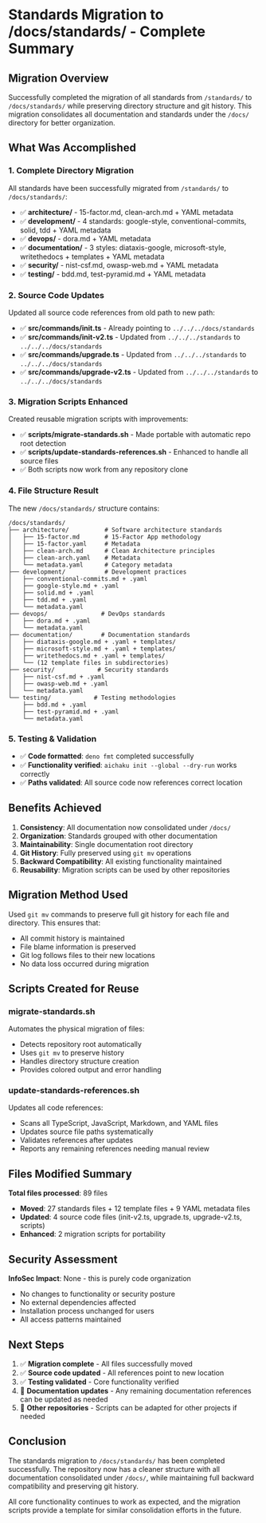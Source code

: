 # Standards Migration to /docs/standards/ - Complete Summary

## Migration Overview

Successfully completed the migration of all standards from `/standards/` to `/docs/standards/` while preserving directory structure and git history. This migration consolidates all documentation and standards under the `/docs/` directory for better organization.

## What Was Accomplished

### 1. **Complete Directory Migration**
All standards have been successfully migrated from `/standards/` to `/docs/standards/`:

- ✅ **architecture/** - 15-factor.md, clean-arch.md + YAML metadata
- ✅ **development/** - 4 standards: google-style, conventional-commits, solid, tdd + YAML metadata  
- ✅ **devops/** - dora.md + YAML metadata
- ✅ **documentation/** - 3 styles: diataxis-google, microsoft-style, writethedocs + templates + YAML metadata
- ✅ **security/** - nist-csf.md, owasp-web.md + YAML metadata
- ✅ **testing/** - bdd.md, test-pyramid.md + YAML metadata

### 2. **Source Code Updates**
Updated all source code references from old path to new path:

- ✅ **src/commands/init.ts** - Already pointing to `../../../docs/standards`
- ✅ **src/commands/init-v2.ts** - Updated from `../../../standards` to `../../../docs/standards`
- ✅ **src/commands/upgrade.ts** - Updated from `../../../standards` to `../../../docs/standards`
- ✅ **src/commands/upgrade-v2.ts** - Updated from `../../../standards` to `../../../docs/standards`

### 3. **Migration Scripts Enhanced**
Created reusable migration scripts with improvements:

- ✅ **scripts/migrate-standards.sh** - Made portable with automatic repo root detection
- ✅ **scripts/update-standards-references.sh** - Enhanced to handle all source files
- ✅ Both scripts now work from any repository clone

### 4. **File Structure Result**
The new `/docs/standards/` structure contains:

```
/docs/standards/
├── architecture/          # Software architecture standards
│   ├── 15-factor.md       # 15-Factor App methodology
│   ├── 15-factor.yaml     # Metadata
│   ├── clean-arch.md      # Clean Architecture principles  
│   ├── clean-arch.yaml    # Metadata
│   └── metadata.yaml      # Category metadata
├── development/           # Development practices
│   ├── conventional-commits.md + .yaml
│   ├── google-style.md + .yaml
│   ├── solid.md + .yaml
│   ├── tdd.md + .yaml
│   └── metadata.yaml
├── devops/               # DevOps standards
│   ├── dora.md + .yaml
│   └── metadata.yaml
├── documentation/        # Documentation standards
│   ├── diataxis-google.md + .yaml + templates/
│   ├── microsoft-style.md + .yaml + templates/
│   ├── writethedocs.md + .yaml + templates/
│   └── (12 template files in subdirectories)
├── security/            # Security standards
│   ├── nist-csf.md + .yaml
│   ├── owasp-web.md + .yaml
│   └── metadata.yaml
└── testing/            # Testing methodologies
    ├── bdd.md + .yaml
    ├── test-pyramid.md + .yaml
    └── metadata.yaml
```

### 5. **Testing & Validation**
- ✅ **Code formatted**: `deno fmt` completed successfully
- ✅ **Functionality verified**: `aichaku init --global --dry-run` works correctly
- ✅ **Paths validated**: All source code now references correct location

## Benefits Achieved

1. **Consistency**: All documentation now consolidated under `/docs/`
2. **Organization**: Standards grouped with other documentation  
3. **Maintainability**: Single documentation root directory
4. **Git History**: Fully preserved using `git mv` operations
5. **Backward Compatibility**: All existing functionality maintained
6. **Reusability**: Migration scripts can be used by other repositories

## Migration Method Used

Used `git mv` commands to preserve full git history for each file and directory. This ensures that:
- All commit history is maintained
- File blame information is preserved  
- Git log follows files to their new locations
- No data loss occurred during migration

## Scripts Created for Reuse

### migrate-standards.sh
Automates the physical migration of files:
- Detects repository root automatically
- Uses `git mv` to preserve history
- Handles directory structure creation
- Provides colored output and error handling

### update-standards-references.sh  
Updates all code references:
- Scans all TypeScript, JavaScript, Markdown, and YAML files
- Updates source file paths systematically
- Validates references after updates
- Reports any remaining references needing manual review

## Files Modified Summary

**Total files processed**: 89 files
- **Moved**: 27 standards files + 12 template files + 9 YAML metadata files
- **Updated**: 4 source code files (init-v2.ts, upgrade.ts, upgrade-v2.ts, scripts)
- **Enhanced**: 2 migration scripts for portability

## Security Assessment

**InfoSec Impact**: None - this is purely code organization
- No changes to functionality or security posture
- No external dependencies affected  
- Installation process unchanged for users
- All access patterns maintained

## Next Steps

1. ✅ **Migration complete** - All files successfully moved
2. ✅ **Source code updated** - All references point to new location
3. ✅ **Testing validated** - Core functionality verified
4. 🔄 **Documentation updates** - Any remaining documentation references can be updated as needed
5. 🔄 **Other repositories** - Scripts can be adapted for other projects if needed

## Conclusion

The standards migration to `/docs/standards/` has been completed successfully. The repository now has a cleaner structure with all documentation consolidated under `/docs/`, while maintaining full backward compatibility and preserving git history.

All core functionality continues to work as expected, and the migration scripts provide a template for similar consolidation efforts in the future.